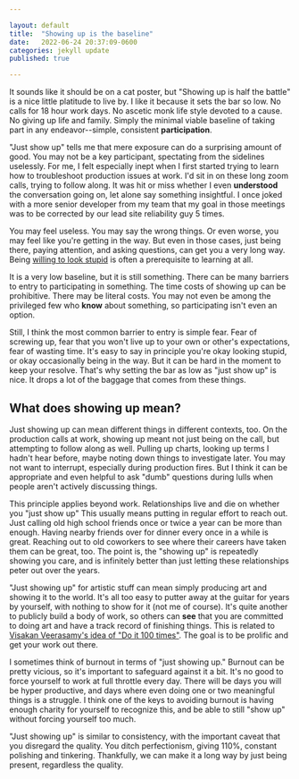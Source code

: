 ```yaml
--- 

layout: default 
title:  "Showing up is the baseline" 
date:   2022-06-24 20:37:09-0600
categories: jekyll update 
published: true

---
```


It sounds like it should be on a cat poster, but "Showing up is half the battle" is a nice little platitude to live by.
I like it because it sets the bar so low.
No calls for 18 hour work days.
No ascetic monk life style devoted to a cause.
No giving up life and family.
Simply the minimal viable baseline of taking part in any endeavor--simple, consistent __participation__.

"Just show up" tells me that mere exposure can do a surprising amount of good.
You may not be a key participant, spectating from the sidelines uselessly.
For me, I felt especially inept when I first started trying to learn how to troubleshoot production issues at work.
I'd sit in on these long zoom calls, trying to follow along.
It was hit or miss whether I even __understood__ the conversation going on, let alone say something insightful.
I once joked with a more senior developer from my team that my goal in those meetings was to be corrected by our lead site reliability guy 5 times.

You may feel useless.
You may say the wrong things.
Or even worse, you may feel like you're getting in the way.
But even in those cases, just being there, paying attention, and asking questions, can get you a very long way.
Being [willing to look stupid](https://danluu.com/look-stupid/) is often a prerequisite to learning at all.

It is a very low baseline, but it is still something.
There can be many barriers to entry to participating in something.
The time costs of showing up can be prohibitive.
There may be literal costs.
You may not even be among the privileged few who __know__ about something, so participating isn't even an option.

Still, I think the most common barrier to entry is simple fear.
Fear of screwing up, fear that you won't live up to your own or other's expectations, fear of wasting time.
It's easy to say in principle you're okay looking stupid, or okay occasionally being in the way.
But it can be hard in the moment to keep your resolve.
That's why setting the bar as low as "just show up" is nice.
It drops a lot of the baggage that comes from these things.

## What does showing up mean?

Just showing up can mean different things in different contexts, too.
On the production calls at work, showing up meant not just being on the call, but attempting to follow along as well.
Pulling up charts, looking up terms I hadn't hear before, maybe noting down things to investigate later.
You may not want to interrupt, especially during production fires.
But I think it can be appropriate and even helpful to ask "dumb" questions during lulls when people aren't actively discussing things.

This principle applies beyond work.
Relationships live and die on whether you "just show up"
This usually means putting in regular effort to reach out.
Just calling old high school friends once or twice a year can be more than enough.
Having nearby friends over for dinner every once in a while is great.
Reaching out to old coworkers to see where their careers have taken them can be great, too.
The point is, the "showing up" is repeatedly showing you care, and is infinitely better than just letting
these relationships peter out over the years.

"Just showing up" for artistic stuff can mean simply producing art and showing it to the world.
It's all too easy to putter away at the guitar for years by yourself, with nothing to show for it (not me of course).
It's quite another to publicly build a body of work, so others can __see__ that you are committed to doing art and have a track record of finishing things.
This is related to [Visakan Veerasamy's idea of "Do it 100 times"](https://twitter.com/visakanv/status/1330985556872818689). 
The goal is to be prolific and get your work out there.

I sometimes think of burnout in terms of "just showing up."
Burnout can be pretty vicious, so it's important to safeguard against it a bit.
It's no good to force yourself to work at full throttle every day.
There will be days you will be hyper productive, and days where even doing one or two meaningful things is a struggle.
I think one of the keys to avoiding burnout is having enough charity for yourself to recognize this, and be able to still "show up" without forcing yourself too much.

"Just showing up" is similar to consistency, with the important caveat that you disregard the quality.
You ditch perfectionism, giving 110%, constant polishing and tinkering.
Thankfully, we can make it a long way by just being present, regardless the quality.
